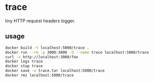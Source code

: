 # trace

tiny HTTP request headers logger.

## usage

```bash
docker build -t localhost:5000/trace .
docker run --rm -p 3000:3000 -d --name trace localhost:5000/trace
curl -v http://localhost:3000/foo
docker logs trace
docker stop trace
docker save -o trace.tar localhost:5000/trace
docker rmi localhost:5000/trace
```
